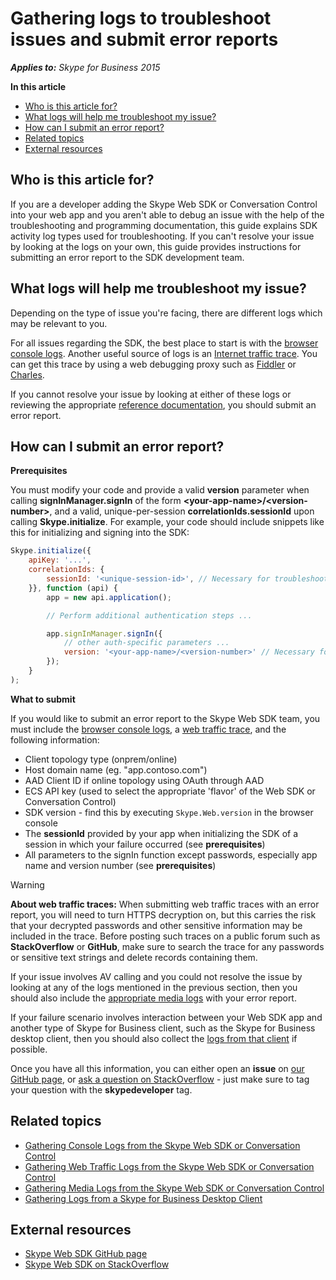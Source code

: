 # Gathering logs to troubleshoot issues and submit error reports 

 _**Applies to:** Skype for Business 2015_

 **In this article**

- [Who is this article for?](#audience)
- [What logs will help me troubleshoot my issue?](#logs-for-self)
- [How can I submit an error report?](#logs-for-report)
- [Related topics](#related-topics)
- [External resources](#external-resources)

<a name="audience"></a>

## Who is this article for?

If you are a developer adding the Skype Web SDK or Conversation Control into your web app and you aren't able to debug an issue with the help of the troubleshooting and programming documentation, this guide explains SDK activity log types used for troubleshooting.
If you can't resolve your issue by looking at the logs on your own, this guide provides instructions for submitting an error report to the SDK development team.

<a name="logs-for-self"></a>

## What logs will help me troubleshoot my issue?

Depending on the type of issue you're facing, there are different logs which may be relevant to you.

For all issues regarding the SDK, the best place to start is with the [browser console logs](./Logs-Console.md). Another useful source of logs is an [Internet traffic trace](./Logs-WebTraffic.md). You can get this trace by using a web debugging proxy such as [Fiddler](http://www.telerik.com/fiddler) or [Charles](https://www.charlesproxy.com/).

If you cannot resolve your issue by looking at either of these logs or reviewing the appropriate [reference documentation](../../GeneralReference.md), you should submit an error report.

<a name="logs-for-report"></a>

## How can I submit an error report?

**Prerequisites**

You must modify your code and provide a valid **version** parameter when calling **signInManager.signIn** of the form **\<your-app-name\>/\<version-number\>**, and a valid, unique-per-session **correlationIds.sessionId** upon calling **Skype.initialize**. For example, your code should include snippets like this for initializing and signing into the SDK:

``` js
Skype.initialize({ 
    apiKey: '...',
    correlationIds: {
        sessionId: '<unique-session-id>', // Necessary for troubleshooting requests, should be unique per session
    }}, function (api) {
        app = new api.application();

        // Perform additional authentication steps ...

        app.signInManager.signIn({
            // other auth-specific parameters ...
            version: '<your-app-name>/<version-number>' // Necessary for troubleshooting requests; identifies your application in our telemetry
        });
    }
);
```

**What to submit**

If you would like to submit an error report to the Skype Web SDK team, you must include the [browser console logs](./Logs-Console.md), a [web traffic trace](./Logs-WebTraffic.md), and the following information:

- Client topology type (onprem/online)
- Host domain name (eg. "app.contoso.com")
- AAD Client ID if online topology using OAuth through AAD
- ECS API key (used to select the appropriate 'flavor' of the Web SDK or Conversation Control)
- SDK version - find this by executing `Skype.Web.version` in the browser console
- The **sessionId** provided by your app when initializing the SDK of a session in which your failure occurred (see **prerequisites**)
- All parameters to the signIn function except passwords, especially app name and version number (see **prerequisites**)

> [!WARNING]
> **About web traffic traces:** When submitting web traffic traces with an error report, you will need to turn HTTPS decryption on, but this carries the risk that your decrypted passwords and other sensitive information may be included in the trace. Before posting such traces on a public forum such as **StackOverflow** or **GitHub**, make sure to search the trace for any passwords or sensitive text strings and delete records containing them.

If your issue involves AV calling and you could not resolve the issue by looking at any of the logs mentioned in the previous section, then you should also include the [appropriate media logs](./Logs-Media.md) with your error report.

If your failure scenario involves interaction between your Web SDK app and another type of Skype for Business client, such as the Skype for Business desktop client, then you should also collect the [logs from that client](./Logs-DesktopClient.md) if possible.

Once you have all this information, you can either open an **issue** on [our GitHub page](https://github.com/OfficeDev/skype-docs/issues), or [ask a question on StackOverflow](http://stackoverflow.com/questions/tagged/skypedeveloper) - just make sure to tag your question with the **skypedeveloper** tag.

<a name="related-topics"></a>

## Related topics

- [Gathering Console Logs from the Skype Web SDK or Conversation Control](./Logs-Console.md)
- [Gathering Web Traffic Logs from the Skype Web SDK or Conversation Control](./Logs-WebTraffic.md)
- [Gathering Media Logs from the Skype Web SDK or Conversation Control](./Logs-Media.md)
- [Gathering Logs from a Skype for Business Desktop Client](./Logs-DesktopClient.md)

<a name="external-resources"></a>

## External resources

- [Skype Web SDK GitHub page](https://github.com/OfficeDev/skype-docs/issues)
- [Skype Web SDK on StackOverflow](http://stackoverflow.com/questions/tagged/skypedeveloper)



